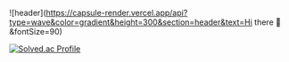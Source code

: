 ![header](https://capsule-render.vercel.app/api?type=wave&color=gradient&height=300&section=header&text=Hi there 👋&fontSize=90)

[![Solved.ac Profile](http://mazassumnida.wtf/api/v2/generate_badge?boj=jh001)](https://solved.ac/jh001/)
